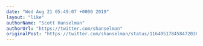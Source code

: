 ```yaml
---
date: "Wed Aug 21 05:49:07 +0000 2019"
layout: "like"
authorName: "Scott Hanselman"
authorUrl: "https://twitter.com/shanselman"
originalPost: "https://twitter.com/shanselman/status/1164051784584720384"
---
```

